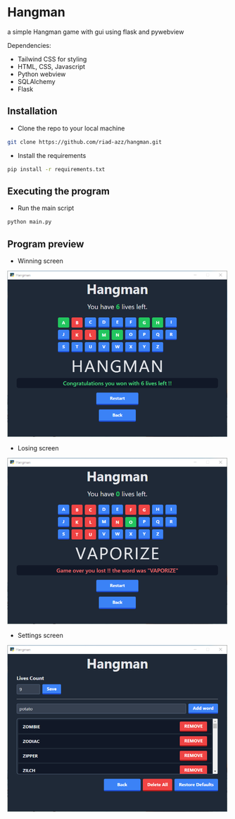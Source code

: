 # Hangman
a simple Hangman game with gui using flask and pywebview

Dependencies:
 - Tailwind CSS for styling
 - HTML, CSS, Javascript
 - Python webview
 - SQLAlchemy
 - Flask 

## Installation

* Clone the repo to your local machine
```bash
git clone https://github.com/riad-azz/hangman.git
```

* Install the requirements
```bash
pip install -r requirements.txt
```

## Executing the program

* Run the main script
```bash
python main.py
```

## Program preview

* Winning screen

<img src="screenshots/sc-01.png" alt="Image" width="500">

* Losing screen

<img src="screenshots/sc-02.png" alt="Image" width="500">

* Settings screen

<img src="screenshots/sc-03.png" alt="Image" width="500">
